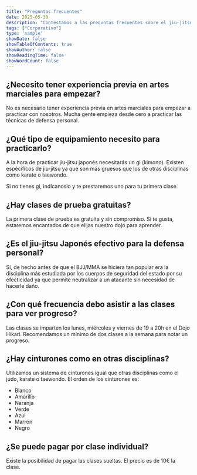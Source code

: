 ```yaml
---
title: "Preguntas frecuentes"
date: 2025-05-30
description: "Contestamos a las preguntas frecuentes sobre el jiu-jitsu japonés"
tags: ["Corporativo"]
type: 'sample'
showDate: false
showTableOfContents: true
showAuthor: false
showReadingTime: false
showWordCount: false
---
```


## ¿Necesito tener experiencia previa en artes marciales para empezar?

No es necesario tener experiencia previa en artes marciales para empezar a practicar con nosotros. Mucha gente empieza desde cero a practicar las técnicas de defensa personal.

## ¿Qué tipo de equipamiento necesito para practicarlo?

A la hora de practicar jiu-jitsu japonés necesitarás un gi (kimono). Existen espécificos de jiu-jitsu ya que son más gruesos que los de otras disciplinas como karate o taewondo. 

Si no tienes gi, indícanoslo y te prestaremos uno para tu primera clase.

## ¿Hay clases de prueba gratuitas?

La primera clase de prueba es gratuita y sin compromiso. Si te gusta, estaremos encantados de que elijas nuestro dojo para aprender. 

## ¿Es el jiu-jitsu Japonés efectivo para la defensa personal?

Sí, de hecho antes de que el BJJ/MMA se hiciera tan popular era la disciplina más estudiada por los cuerpos de seguridad del estado por su efecticidad ya que permite neutralizar a un atacante sin necesidad de hacerle daño.

## ¿Con qué frecuencia debo asistir a las clases para ver progreso?

Las clases se imparten los lunes, miércoles y viernes de 19 a 20h en el Dojo Hikari. Recomendamos un mínimo de dos clases a la semana para notar un progreso.

## ¿Hay cinturones como en otras disciplinas?

Utilizamos un sistema de cinturones igual que otras disciplinas como el judo, karate o taewondo. El orden de los cinturones es:

- Blanco
- Amarillo
- Naranja
- Verde
- Azul
- Marrón
- Negro

## ¿Se puede pagar por clase individual?

Existe la posibilidad de pagar las clases sueltas. El precio es de 10€ la clase.